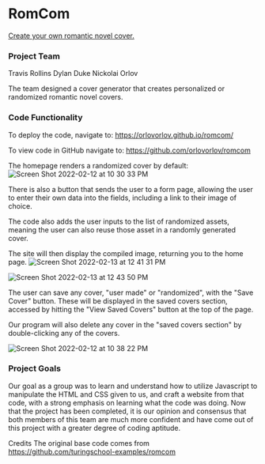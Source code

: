   # RomCom

  [Create your own romantic novel cover.](https://orlovorlov.github.io/romcom/ "RomCom Homepage")    


### Project Team

  Travis Rollins
  Dylan Duke
  Nickolai Orlov

  The team designed a cover generator that creates personalized or randomized romantic novel covers.

### Code Functionality

To deploy the code, navigate to: 
https://orlovorlov.github.io/romcom/

To view code in GitHub navigate to:
https://github.com/orlovorlov/romcom

The homepage renders a randomized cover by default:
![Screen Shot 2022-02-12 at 10 30 33 PM](https://user-images.githubusercontent.com/43621994/153771744-2ebb0f3b-b806-45db-a1fb-80fc5dc727f7.png)

There is also a button that sends the user to a form page, allowing the user to enter their own data
into the fields, including a link to their image of choice.

The code also adds the user inputs to the list of randomized assets, meaning the user can also reuse those asset in a randomly generated cover.

The site will then display the compiled image, returning you to the home page.
![Screen Shot 2022-02-13 at 12 41 31 PM](https://user-images.githubusercontent.com/43621994/153771946-16f297cf-8c91-407b-90a8-e2006ab21df3.png)

![Screen Shot 2022-02-13 at 12 43 50 PM](https://user-images.githubusercontent.com/43621994/153771959-593e46b6-55ae-45af-ac9d-dbe1fee80c38.png)

The user can save any cover, "user made" or "randomized", with the "Save Cover" button.
These will be displayed in the saved covers section, accessed by hitting the "View Saved Covers" button at the top of the page.

Our program will also delete any cover in the "saved covers section" by double-clicking any of the covers.

![Screen Shot 2022-02-12 at 10 38 22 PM](https://user-images.githubusercontent.com/43621994/153771974-cd5bed76-5360-4946-a113-b21a20c101fb.png)

### Project Goals

Our goal as a group was to learn and understand how to utilize Javascript to manipulate the HTML and CSS given to us, and craft a website from that code, with a strong emphasis on learning what the code was doing. Now that the project has been completed,
it is our opinion and consensus that both members of this team are much more confident and have come out of this project with a greater degree of coding aptitude.

Credits
The original base code comes from https://github.com/turingschool-examples/romcom

